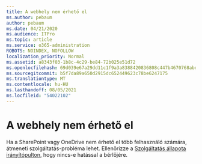 ```yaml
---
title: A webhely nem érhető el
ms.author: pebaum
author: pebaum
ms.date: 04/21/2020
ms.audience: ITPro
ms.topic: article
ms.service: o365-administration
ROBOTS: NOINDEX, NOFOLLOW
localization_priority: Normal
ms.assetid: a8343f03-1b8c-4c29-be84-72b025e51d72
ms.openlocfilehash: 69d039e67a29dd11c1f9a3a8388420836808c447b4670768abd3dae36d80f8a2
ms.sourcegitcommit: b5f7da89a650d2915dc652449623c78be6247175
ms.translationtype: MT
ms.contentlocale: hu-HU
ms.lasthandoff: 08/05/2021
ms.locfileid: "54022102"
---
```

# <a name="site-is-not-available"></a>A webhely nem érhető el

Ha a SharePoint vagy OneDrive nem érhető el több felhasználó számára, átmeneti szolgáltatás-probléma lehet. Ellenőrizze a [Szolgáltatás állapota irányítópulton,](https://admin.microsoft.com/AdminPortal/Home#/servicehealth) hogy nincs-e hatással a bérlőjére. 
  

